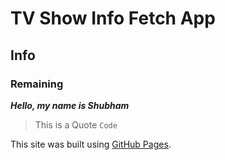 # TV Show Info Fetch App 
## Info
### Remaining

***Hello, my name is Shubham***
> This is a Quote
`Code`

This site was built using [GitHub Pages](https://pages.github.com/).
